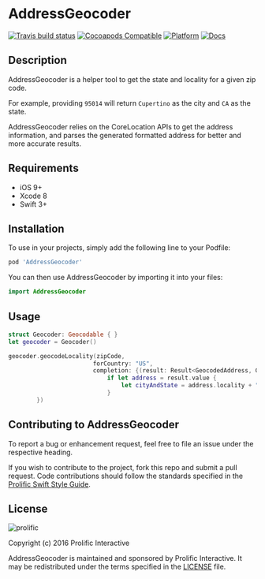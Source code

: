 # AddressGeocoder

[![Travis build status](https://img.shields.io/travis/prolificinteractive/AddressGeocoder.svg?style=flat-square)](https://travis-ci.org/prolificinteractive/AddressGeocoder)
[![Cocoapods Compatible](https://img.shields.io/cocoapods/v/AddressGeocoder.svg?style=flat-square)](https://img.shields.io/cocoapods/v/AddressGeocoder.svg)
[![Platform](https://img.shields.io/cocoapods/p/AddressGeocoder.svg?style=flat-square)](http://cocoadocs.org/docsets/AddressGeocoder)
[![Docs](https://img.shields.io/cocoapods/metrics/doc-percent/AddressGeocoder.svg?style=flat-square)](http://cocoadocs.org/docsets/AddressGeocoder)

## Description

AddressGeocoder is a helper tool to get the state and locality for a given zip code.

For example, providing `95014` will return `Cupertino` as the city and `CA` as the state.

AddressGeocoder relies on the CoreLocation APIs to get the address information, and parses the generated formatted address for better and more accurate results.

## Requirements

* iOS 9+
* Xcode 8
* Swift 3+

## Installation

To use in your projects, simply add the following line to your Podfile:

```bash
pod 'AddressGeocoder'
```

You can then use AddressGeocoder by importing it into your files:

```swift
import AddressGeocoder
```

## Usage

```swift
struct Geocoder: Geocodable { }
let geocoder = Geocoder()

geocoder.geocodeLocality(zipCode,
                        forCountry: "US",
                        completion: {(result: Result<GeocodedAddress, GeocodingError>) -> () in
                            if let address = result.value {
                                let cityAndState = address.locality + ", " + address.state
                            }
        })
```

## Contributing to AddressGeocoder

To report a bug or enhancement request, feel free to file an issue under the respective heading.

If you wish to contribute to the project, fork this repo and submit a pull request. Code contributions should follow the standards specified in the [Prolific Swift Style Guide](https://github.com/prolificinteractive/swift-style-guide). 

## License

![prolific](https://s3.amazonaws.com/prolificsitestaging/logos/Prolific_Logo_Full_Color.png)

Copyright (c) 2016 Prolific Interactive

AddressGeocoder is maintained and sponsored by Prolific Interactive. It may be redistributed under the terms specified in the [LICENSE] file.

[LICENSE]: ./LICENSE
